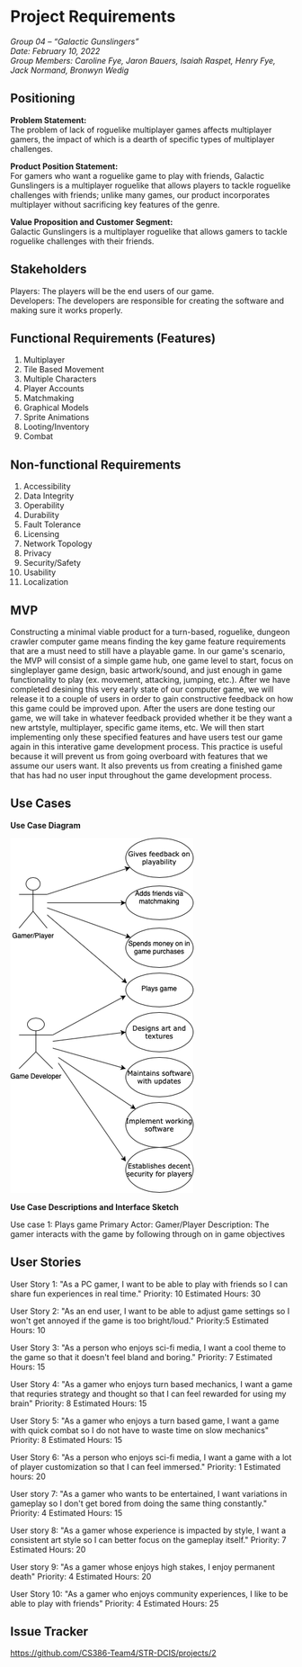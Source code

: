
# Project Requirements

_Group 04 – “Galactic Gunslingers”\
Date: February 10, 2022\
Group Members: Caroline Fye, Jaron Bauers, Isaiah Raspet, Henry Fye, Jack Normand, Bronwyn Wedig_
## Positioning
**Problem Statement:** \
The problem of lack of roguelike multiplayer games affects multiplayer gamers, the impact of which is a dearth of specific types of multiplayer challenges.

**Product Position Statement:**\
For gamers who want a roguelike game to play with friends, Galactic Gunslingers is a multiplayer roguelike that allows players to tackle roguelike challenges with friends; unlike many games, our product incorporates multiplayer without sacrificing key features of the genre.

**Value Proposition and Customer Segment:**\
Galactic Gunslingers is a multiplayer roguelike that allows gamers to tackle roguelike challenges with their friends.

## Stakeholders
Players: The players will be the end users of our game.\
Developers: The developers are responsible for creating the software and making sure it works properly.

## Functional Requirements (Features)
1. Multiplayer
2. Tile Based Movement
3. Multiple Characters
4. Player Accounts
5. Matchmaking
6. Graphical Models
7. Sprite Animations
8. Looting/Inventory
9. Combat

## Non-functional Requirements
1. Accessibility
2. Data Integrity
3. Operability
4. Durability
5. Fault Tolerance
6. Licensing
7. Network Topology
8. Privacy
9. Security/Safety
10. Usability
11. Localization

## MVP
Constructing a minimal viable product for a turn-based, roguelike, dungeon crawler computer game means finding the key game feature requirements that are a must need to still have a playable game. In our game's scenario, the MVP will consist of a simple game hub, one game level to start, focus on singleplayer game design, basic artwork/sound, and just enough in game functionality to play (ex. movement, attacking, jumping, etc.). After we have completed desining this very early state of our computer game, we will release it to a couple of users in order to gain constructive feedback on how this game could be improved upon. After the users are done testing our game, we will take in whatever feedback provided whether it be they want a new artstyle, multiplayer, specific game items, etc. We will then start implementing only these specified features and have users test our game again in this interative game development process. This practice is useful because it will prevent us from going overboard with features that we assume our users want. It also prevents us from creating a finished game that has had no user input throughout the game development process.


## Use Cases

**Use Case Diagram**

![](UseCaseDiagram.png)

**Use Case Descriptions and Interface Sketch**

Use case 1: Plays game
Primary Actor: Gamer/Player
Description: The gamer interacts with the game by following through on in game objectives



## User Stories
User Story 1: "As a PC gamer, I want to be able to play with friends so I can share fun experiences in real time." 
Priority: 10 
Estimated Hours: 30

User Story 2: "As an end user, I want to be able to adjust game settings so I won't get annoyed if the game is too bright/loud." 
Priority:5 
Estimated Hours: 10

User Story 3: "As a person who enjoys sci-fi media, I want a cool theme to the game so that it doesn't feel bland and boring." 
Priority: 7 
Estimated Hours: 15

User Story 4: "As a gamer who enjoys turn based mechanics, I want a game that requries strategy and thought so that I can feel rewarded for using my brain" 
Priority: 8 
Estimated Hours: 15

User Story 5: "As a gamer who enjoys a turn based game, I want a game with quick combat so I do not have to waste time on slow mechanics"
Priority: 8
Estimated Hours: 15

User Story 6: "As a person who enjoys sci-fi media, I want a game with a lot of player customization so that I can feel immersed."
Priority: 1
Estimated hours: 20

User story 7: "As a gamer who wants to be entertained, I want variations in gameplay so I don't get bored from doing the same thing constantly." 
Priority: 4
Estimated Hours: 15

User story 8: "As a gamer whose experience is impacted by style, I want a consistent art style so I can better focus on the gameplay itself." 
Priority: 7
Estimated Hours: 20

User story 9: "As a gamer whose enjoys high stakes, I enjoy permanent death"
Priority: 4
Estimated Hours: 20

User Story 10: "As a gamer who enjoys community experiences, I like to be able to play with friends"
Priority: 4
Estimated Hours: 25

## Issue Tracker
https://github.com/CS386-Team4/STR-DCIS/projects/2
